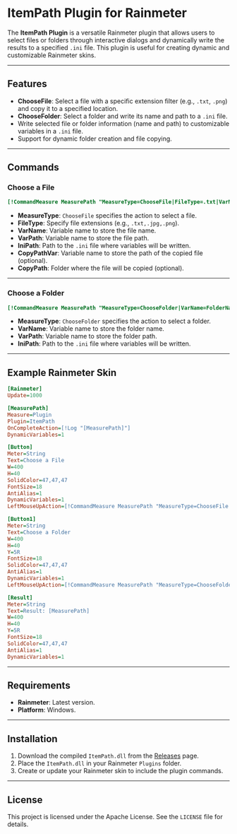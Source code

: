 # ItemPath Plugin for Rainmeter

The **ItemPath Plugin** is a versatile Rainmeter plugin that allows users to select files or folders through interactive dialogs and dynamically write the results to a specified `.ini` file. This plugin is useful for creating dynamic and customizable Rainmeter skins.

---

## Features

- **ChooseFile**: Select a file with a specific extension filter (e.g., `.txt`, `.png`) and copy it to a specified location.
- **ChooseFolder**: Select a folder and write its name and path to a `.ini` file.
- Write selected file or folder information (name and path) to customizable variables in a `.ini` file.
- Support for dynamic folder creation and file copying.

---

## Commands

### Choose a File
```ini
[!CommandMeasure MeasurePath "MeasureType=ChooseFile|FileType=.txt|VarName=FileName|VarPath=FilePath|IniPath=#@#Vars.nek|CopyPathVar=CopyPath|CopyPath=#@#CopyFolder"]
```

- **MeasureType**: `ChooseFile` specifies the action to select a file.
- **FileType**: Specify file extensions (e.g., `.txt,.jpg,.png`).
- **VarName**: Variable name to store the file name.
- **VarPath**: Variable name to store the file path.
- **IniPath**: Path to the `.ini` file where variables will be written.
- **CopyPathVar**: Variable name to store the path of the copied file (optional).
- **CopyPath**: Folder where the file will be copied (optional).

---

### Choose a Folder
```ini
[!CommandMeasure MeasurePath "MeasureType=ChooseFolder|VarName=FolderName|VarPath=FolderPath|IniPath=#@#Vars.nek"]
```

- **MeasureType**: `ChooseFolder` specifies the action to select a folder.
- **VarName**: Variable name to store the folder name.
- **VarPath**: Variable name to store the folder path.
- **IniPath**: Path to the `.ini` file where variables will be written.

---

## Example Rainmeter Skin

```ini
[Rainmeter]
Update=1000

[MeasurePath]
Measure=Plugin
Plugin=ItemPath
OnCompleteAction=[!Log "[MeasurePath]"]
DynamicVariables=1

[Button]
Meter=String
Text=Choose a File 
W=400
H=40
SolidColor=47,47,47
FontSize=18
AntiAlias=1
DynamicVariables=1
LeftMouseUpAction=[!CommandMeasure MeasurePath "MeasureType=ChooseFile|FileType=.txt,.png|VarName=FileName|VarPath=FilePath|IniPath=#@#Vars.nek|CopyPathVar=CopyFilePath|CopyPath=#@#CopyFolder"]

[Button1]
Meter=String
Text=Choose a Folder
W=400
H=40
Y=5R
FontSize=18
SolidColor=47,47,47
AntiAlias=1
DynamicVariables=1
LeftMouseUpAction=[!CommandMeasure MeasurePath "MeasureType=ChooseFolder|VarName=FolderName|VarPath=FolderPath|IniPath=#@#Vars.nek"]

[Result]
Meter=String
Text=Result: [MeasurePath]
W=400
H=40
Y=5R
FontSize=18
SolidColor=47,47,47
AntiAlias=1
DynamicVariables=1

```

---

## Requirements

- **Rainmeter**: Latest version.
- **Platform**: Windows.

---

## Installation

1. Download the compiled `ItemPath.dll` from the [Releases](https://github.com/NSTechBytes/ItemPath/releases) page.
2. Place the `ItemPath.dll` in your Rainmeter `Plugins` folder.
3. Create or update your Rainmeter skin to include the plugin commands.

---

## License

This project is licensed under the Apache License. See the `LICENSE` file for details.

